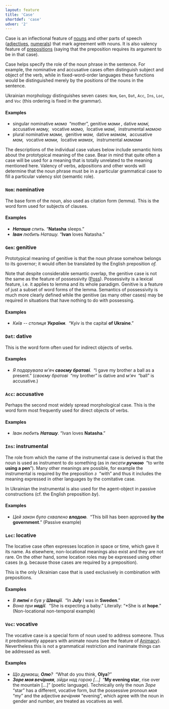 ```yaml
---
layout: feature
title: 'Case'
shortdef: 'case'
udver: '2'
---
```


Case is an inflectional feature of [nouns](uk-pos/NOUN) and other parts of speech ([adjectives](uk-pos/ADJ), [numerals](uk-pos/NUM)) that mark agreement with nouns. It is also valency feature of [prepositions](uk-pos/ADP) (saying that the preposition requires its argument to be in that case).

Case helps specify the role of the noun phrase in the sentence. For example, the nominative and accusative cases often distinguish subject and object of the verb, while in fixed-word-order languages these functions would be distinguished merely by the positions of the nouns in the sentence.

Ukrainian morphology distinguishes seven cases: `Nom`, `Gen`, `Dat`, `Acc`, `Ins`, `Loc`, and `Voc` (this ordering is fixed in the grammar).

#### Examples

* singular nominative _мама&nbsp;_ “mother”, genitive _мами&nbsp;,_ dative _мамі,&nbsp;_ accusative _маму,&nbsp;_ vocative _мамо,&nbsp;_ locative _мамі,&nbsp;_ instrumental _мамою_
* plural nominative _мами,&nbsp;_ genitive _мам,&nbsp;_ dative _мамам,&nbsp;_ accusative _мам,&nbsp;_ vocative _мами,&nbsp;_ locative _мамах,&nbsp;_ instrumental _мамами_

The descriptions of the individual case values below include semantic hints about the prototypical meaning of the case. Bear in mind that quite often a case will be used for a meaning that is totally unrelated to the meaning mentioned here. Valency of verbs, adpositions and other words will determine that the noun phrase must be in a particular grammatical case to fill a particular valency slot (semantic role).

### <a name="Nom">`Nom`</a>: nominative

The base form of the noun, also used as citation form (lemma). This is the word form used for subjects of clauses.

#### Examples

* _<b>Наташа</b> спить._ “<b>Natasha</b> sleeps.”
* _<b>Іван</b> любить Наташу._ “<b>Ivan</b> loves Natasha.”

### <a name="Gen">`Gen`</a>: genitive

Prototypical meaning of genitive is that the noun phrase somehow belongs to its governor; it would often be translated by the English
preposition _of._

Note that despite considerable semantic overlap, the genitive case is not the same as the feature of possessivity ([Poss]()). Possessivity is a lexical feature, i.e. it applies to lemma and its whole paradigm. Genitive is a feature of just a subset of word forms of the lemma. Semantics of possessivity is much more clearly defined while the genitive (as many other cases) may be required in situations that have nothing to do with possessing.

#### Examples

* _Київ -- столиця <b>України</b>.&nbsp;_ “Kyiv is the capital <b>of Ukraine</b>.”

### <a name="Dat">`Dat`</a>: dative

This is the word form often used for indirect objects of verbs.

#### Examples

* _Я подарувала м'яч <b>своєму братові</b>.&nbsp;_ “I gave my brother a ball as a present.” (_своєму братові&nbsp;_ “my brother” is dative and  _м'яч&nbsp;_ “ball” is accusative.)

### <a name="Acc">`Acc`</a>: accusative

Perhaps the second most widely spread morphological case. This is the word form most frequently used for direct objects of verbs.

#### Examples

* _Іван любить <b>Наташу</b>._ “Ivan loves <b>Natasha</b>.”

### <a name="Ins">`Ins`</a>: instrumental

The role from which the name of the instrumental case is derived is that the noun is used as instrument to do something (as in _писати <b>ручкою</b>&nbsp;_ “to write <b>using a pen</b>”). Many other meanings are possible, for example the instrumental is required by the
preposition _з&nbsp;_ “with” and thus it includes the meaning expressed in other languages by the comitative case.

In Ukrainian the instrumental is also used for the agent-object in passive constructions (cf. the English preposition _by_).

#### Examples

* _Цей закон було схвалено <b>владою</b>.&nbsp;_ “This bill has been approved <b>by the government</b>.” (Passive example)

### <a name="Loc">`Loc`</a>: locative

The locative case often expresses location in space or time, which gave it its name. As elsewhere, non-locational meanings also exist and they are not rare. On the other hand, some location roles may be expressed using other cases (e.g. because those cases are required by a preposition).

This is the only Ukrainian case that is used exclusively in combination with prepositions.

#### Examples

* _В <b>липні</b> я був у <b>Швеції</b>.&nbsp;_ “In <b>July</b> I was in <b>Sweden</b>.”
* _Вона при <b>надії</b>.&nbsp;_ “She is expecting a baby.” Literally: “*She is at <b>hope</b>.” (Non-locational non-temporal example)

### <a name="Voc">`Voc`</a>: vocative

The vocative case is a special form of noun used to address someone. Thus it predominantly appears with animate nouns (see the
feature of [Animacy]()). Nevertheless this is not a grammatical restriction and inanimate things can be addressed as well.

#### Examples

* _Що думаєш, <b>Олю</b>?&nbsp;_ “What do you think, <b>Olya</b>?”
* _<b>Зоре моя вечірняя</b>, зійди над горою [...]&nbsp;_ “<b>My evening star</b>, rise over the mountain [...]” (poetic language). Technically only the noun _Зоре_ “star” has a different, vocative form, but the possessive pronoun _моя_ “my” and the adjective _вечірняя_ “evening”, which agree with the noun in gender and number, are treated as vocatives as well.
<!-- Interlanguage links updated Ne 5. května 2024, 18:19:49 CEST -->

